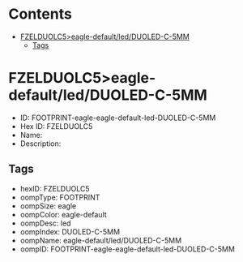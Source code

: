 



Contents
========

* [FZELDUOLC5>eagle-default/led/DUOLED-C-5MM](#fzelduolc5eagle-defaultledduoled-c-5mm)
	* [Tags](#tags)

# FZELDUOLC5>eagle-default/led/DUOLED-C-5MM

- ID: FOOTPRINT-eagle-eagle-default-led-DUOLED-C-5MM
- Hex ID: FZELDUOLC5
- Name: 
- Description: 

## Tags

- hexID: FZELDUOLC5
- oompType: FOOTPRINT
- oompSize: eagle
- oompColor: eagle-default
- oompDesc: led
- oompIndex: DUOLED-C-5MM
- oompName: eagle-default/led/DUOLED-C-5MM
- oompID: FOOTPRINT-eagle-eagle-default-led-DUOLED-C-5MM
